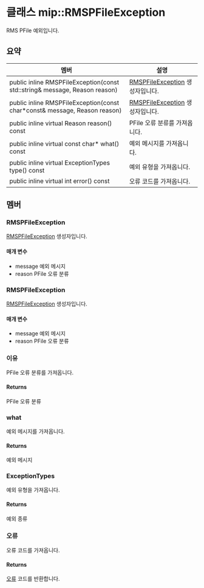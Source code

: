 # <a name="class-miprmspfileexception"></a>클래스 mip::RMSPFileException 
RMS PFile 예외입니다.
  
## <a name="summary"></a>요약
 멤버                        | 설명                                
--------------------------------|---------------------------------------------
public inline RMSPFileException(const std::string& message, Reason reason)  |  [RMSPFileException](#classmip_1_1_r_m_s_p_file_exception) 생성자입니다.
public inline RMSPFileException(const char*const& message, Reason reason)  |  [RMSPFileException](#classmip_1_1_r_m_s_p_file_exception) 생성자입니다.
public inline virtual Reason reason() const  |  PFile 오류 분류를 가져옵니다.
public inline virtual const char* what() const  |  예외 메시지를 가져옵니다.
public inline virtual ExceptionTypes type() const  |  예외 유형을 가져옵니다.
public inline virtual int error() const  |  오류 코드를 가져옵니다.
  
## <a name="members"></a>멤버
  
### <a name="rmspfileexception"></a>RMSPFileException
[RMSPFileException](#classmip_1_1_r_m_s_p_file_exception) 생성자입니다.
  
#### <a name="parameters"></a>매개 변수
* message 예외 메시지 
* reason PFile 오류 분류
  
### <a name="rmspfileexception"></a>RMSPFileException
[RMSPFileException](#classmip_1_1_r_m_s_p_file_exception) 생성자입니다.
  
#### <a name="parameters"></a>매개 변수
* message 예외 메시지 
* reason PFile 오류 분류
  
### <a name="reason"></a>이유
PFile 오류 분류를 가져옵니다.
  
#### <a name="returns"></a>Returns
PFile 오류 분류
  
### <a name="what"></a>what
예외 메시지를 가져옵니다.
  
#### <a name="returns"></a>Returns
예외 메시지
  
### <a name="exceptiontypes"></a>ExceptionTypes
예외 유형을 가져옵니다.
  
#### <a name="returns"></a>Returns
예외 종류
  
### <a name="error"></a>오류
오류 코드를 가져옵니다.
  
#### <a name="returns"></a>Returns
[오류](#classmip_1_1_error) 코드를 반환합니다.